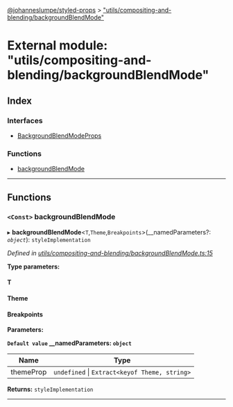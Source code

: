 [@johanneslumpe/styled-props](../README.md) > ["utils/compositing-and-blending/backgroundBlendMode"](../modules/_utils_compositing_and_blending_backgroundblendmode_.md)

# External module: "utils/compositing-and-blending/backgroundBlendMode"

## Index

### Interfaces

* [BackgroundBlendModeProps](../interfaces/_utils_compositing_and_blending_backgroundblendmode_.backgroundblendmodeprops.md)

### Functions

* [backgroundBlendMode](_utils_compositing_and_blending_backgroundblendmode_.md#backgroundblendmode)

---

## Functions

<a id="backgroundblendmode"></a>

### `<Const>` backgroundBlendMode

▸ **backgroundBlendMode**<`T`,`Theme`,`Breakpoints`>(__namedParameters?: *`object`*): `styleImplementation`

*Defined in [utils/compositing-and-blending/backgroundBlendMode.ts:15](https://github.com/johanneslumpe/styled-props/blob/8e709f1/src/utils/compositing-and-blending/backgroundBlendMode.ts#L15)*

**Type parameters:**

#### T 
#### Theme 
#### Breakpoints 
**Parameters:**

**`Default value` __namedParameters: `object`**

| Name | Type |
| ------ | ------ |
| themeProp | `undefined` \| `Extract<keyof Theme, string>` |

**Returns:** `styleImplementation`

___

